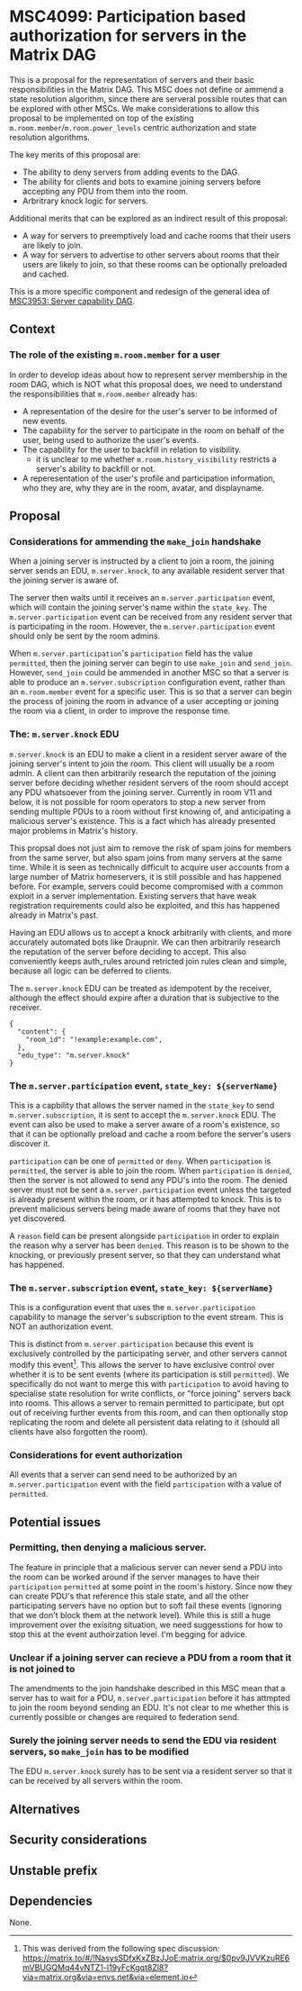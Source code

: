 # MSC4099: Participation based authorization for servers in the Matrix DAG

This is a proposal for the representation of servers and their basic responsibilities in the Matrix
DAG. This MSC does not define or ammend a state resolution algorithm, since there are serveral possible
routes that can be explored with other MSCs. We make considerations to  allow this proposal to be
implemented on top of the existing `m.room.member`/`m.room.power_levels` centric authorization and
state resolution algorithms.

The key merits of this proposal are:
- The ability to deny servers from adding events to the DAG.
- The ability for clients and bots to examine joining servers before accepting any PDU from them into the room.
- Arbritrary knock logic for servers.

Additional merits that can be explored as an indirect result of this proposal:
- A way for servers to preemptively load and cache rooms that their users are likely to join.
- A way for servers to advertise to other servers about rooms that their users are likely to join,
so that these rooms can be optionally preloaded and cached.

This is a more specific component and redesign of the general idea of [MSC3953: Server capability DAG](https://github.com/Gnuxie/matrix-doc/blob/gnuxie/capability-dag/proposals/3953-capability-dag.md).

## Context

### The role of the existing `m.room.member` for a user

In order to develop ideas about how to represent server membership in the room DAG,
which is NOT what this proposal does, we need to understand the responsibilities that `m.room.member`
already has:

- A representation of the desire for the user's server to be informed of new events.
- The capability for the server to participate in the room on behalf of the user,
being used to authorize the user's events.
- The capability for the user to backfill in relation to visibility.
  + it is unclear to me whether `m.room.history_visibility` restricts a server's ability to backfill or not.
- A reperesentation of the user's profile and participation information, who they are, why they are in the room, avatar, and displayname.

## Proposal

### Considerations for ammending the `make_join` handshake

When a joining server is instructed by a client to join a room, the joining server sends an
EDU, `m.server.knock`, to any available resident server that the joining server is aware of. 

The server then waits until it receives an `m.server.participation` event, which will contain the
joining server's name within the `state_key`. 
The `m.server.participation` event can be received from any resident server that is participating
in the room. However, the `m.server.participation` event should only be sent by the room admins.

When `m.server.participation`'s `participation` field has the value `permitted`, then
the joining server can begin to use `make_join` and `send_join`. However, `send_join` could be ammended
in another MSC so that a server is able to produce an `m.server.subscription` configuration event,
rather than an `m.room.member` event for a specific user. This is so that a server can begin the
process of joining the room in advance of a user accepting or joining the room via a client,
in order to improve the response time. 

### The: `m.server.knock` EDU

`m.server.knock` is an EDU to make a client in a resident server aware of the joining server's intent
to join the room. This client will usually be a room admin. A client can then arbitrarily research
the reputation of the joining server before deciding whether resident servers of the room should
accept any PDU whatsoever from the joining server. Currently in room V11 and below, it is not
possible for room operators to stop a new server from sending multiple PDUs to a room without first
knowing of, and anticipating a malicious server's existence. This is a fact which has already
presented major problems in Matrix's history.

This propsal does not just aim to remove the risk of spam joins for members from the same server,
but also spam joins from many servers at the same time. While it is seen as technically difficult
to acquire user accounts from a large number of Matrix homeservers, it is still possible and
has happened before. For example, servers could become compromised with a common exploit in a server
implementation. Existing servers that have weak registration requirements could also be exploited,
and this has happened already in Matrix's past.

Having an EDU allows us to accept a knock arbitrarily with clients, and more accurately automated bots
like Draupnir. We can then arbitrarily research the reputation of the server before deciding
to accept. This also conveniently keeps auth_rules around retricted join rules clean and simple,
because all logic can be deferred to clients.

The `m.server.knock` EDU can be treated as idempotent by the receiver, although the effect should
expire after a duration that is subjective to the receiver.

```
{
  "content": {
    "room_id": "!example:example.com",
  },
  "edu_type": "m.server.knock"
}
```

### The `m.server.participation` event, `state_key: ${serverName}`

This is a capbility that allows the server named in the `state_key` to send `m.server.subscription`,
it is sent to accept the `m.server.knock` EDU. The event can also be used to make a server aware of
a room's existence, so that it can be optionally preload and cache a room before the server's users
discover it.

`participation` can be one of `permitted` or `deny`. When `participation` is `permitted`, the server
is able to join the room. When `participation` is `denied`, then the server is not allowed to send
any PDU's into the room. The denied server must not be sent a `m.server.participation` event unless
the targeted is already present within the room, or it has attempted to knock.
This is to prevent malicious servers being made aware of rooms that they have not yet discovered.

A `reason` field can be present alongside `participation` in order to explain the reason why
a server has been `denied`. This reason is to be shown to the knocking, or previously present
server, so that they can understand what has happened.

### The `m.server.subscription` event, `state_key: ${serverName}`

This is a configuration event that uses the `m.server.participation` capability to manage
the server's subscription to the event stream. This is NOT an authorization event.

This is distinct from `m.server.participation` because this event is exclusively controlled
by the participating server, and other servers cannot modify this event[^spec-discussion].
This allows the server to have exclusive control over whether it is to be sent events (where
its participation is still `permitted`). We specifically do not want to merge this with
`participation` to avoid having to specialise state resolution for write conflicts,
or "force joining" servers back into rooms. This allows a server to remain permitted to participate,
but opt out of receiving further events from this room, and can then optionally stop replicating the
room and delete all persistent data relating to it (should all clients have also forgotten the room). 

### Considerations for event authorization

All events that a server can send need to be authorized by an `m.server.participation` event
with the field `participation` with a value of `permitted`.

## Potential issues

### Permitting, then denying a malicious server.

The feature in principle that a malicious server can never send a PDU into the room can be worked
around if the server manages to have their `participation` `permitted` at some point in the room's
history. Since now they can create PDU's that reference this stale state, and all the other
participating servers have no option but to soft fail these events
(ignoring that we don't block them at the network level).
While this is still a huge improvement over the exisitng situation, we need suggesstions for how
to stop this at the event authoirzation level. I'm begging for advice.

### Unclear if a joining server can recieve a PDU from a room that it is not joined to

The amendments to the join handshake described in this MSC mean that a server has to wait
for a PDU, `m.server.participation` before it has attmpted to join the room beyond sending an EDU.
It's not clear to me whether this is currently possible or changes are required to federation send.

### Surely the joining server needs to send the EDU via resident servers, so `make_join` has to be modified

The EDU `m.server.knock` surely has to be sent via a resident server so that it can be received
by all servers within the room.

## Alternatives

## Security considerations

## Unstable prefix

## Dependencies

None.

[^spec-discussion]: This was derived from the following spec discussion: https://matrix.to/#/!NasysSDfxKxZBzJJoE:matrix.org/$0pv9JVVKzuRE6mVBUGQMq44vNTZ1-l19yFcKgqt8Zl8?via=matrix.org&via=envs.net&via=element.io
